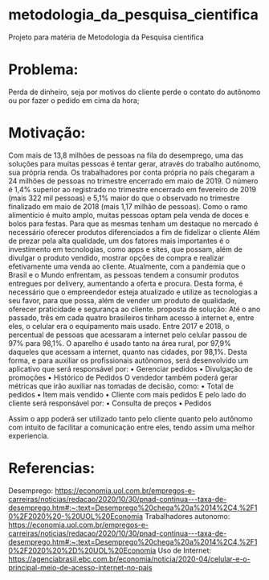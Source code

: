 # metodologia_da_pesquisa_cientifica
Projeto para matéria de Metodologia da Pesquisa cientifica
# Problema: 
  Perda de dinheiro, seja por motivos do cliente perde o contato do autônomo ou por fazer o pedido em cima da hora;
  
# Motivação: 
  Com mais de 13,8 milhões de pessoas na fila do desemprego, uma das soluções para muitas pessoas é tentar gerar, através do trabalho autônomo, sua própria renda. Os trabalhadores por conta própria no país chegaram a 24 milhões de pessoas no trimestre encerrado em maio de 2019. O número é 1,4% superior ao registrado no trimestre encerrado em fevereiro de 2019 (mais 322 mil pessoas) e 5,1% maior do que o observado no trimestre finalizado em maio de 2018 (mais 1,17 milhão de pessoas).
  Como o ramo alimentício é muito amplo, muitas pessoas optam pela venda de doces e bolos para festas. Para que as mesmas tenham um destaque no mercado é necessário oferecer produtos diferenciados a fim de fidelizar o cliente 
  Além de prezar pela alta qualidade, um dos fatores mais importantes é o investimento em tecnologias, como apps e sites, que possam, além de divulgar o produto vendido, mostrar opções de compra e realizar efetivamente uma venda ao cliente. 
  Atualmente, com a pandemia que o Brasil e o Mundo enfrentam, as pessoas tendem a consumir produtos entregues por delivery, aumentando a oferta e procura. Desta forma, é necessário que o empreendedor esteja atualizado e utilize as tecnologias a seu favor, para que possa, além de vender um produto de qualidade, oferecer praticidade e segurança ao cliente.
proposta de solução: 
  Até o ano passado, três em cada quatro brasileiros tinham acesso à internet e, entre eles, o celular era o equipamento mais usado. Entre 2017 e 2018, o percentual de pessoas que acessaram a internet pelo celular passou de 97% para 98,1%. O aparelho é usado tanto na área rural, por 97,9% daqueles que acessam a internet, quanto nas cidades, por 98,1%.
  Desta forma, e para auxiliar os profissionais autônomos, será desenvolvido um aplicativo que será responsável por:
  •	Gerenciar pedidos
  •	Divulgação de promoções
  •	Histórico de Pedidos
O vendedor também poderá gerar métricas que irão auxiliar nas tomadas de decisão, como:
  •	Total de pedidos
  •	Item mais vendido
  •	Cliente com mais pedidos
  E pelo lado do cliente será responsável por:
  •	Consulta de preços
  •	Pedidos
  
  Assim o app poderá ser utilizado tanto pelo cliente quanto pelo autônomo com intuito de facilitar a comunicação entre eles, tendo assim uma melhor experiencia.
  
  # Referencias: 
  Desemprego: https://economia.uol.com.br/empregos-e-carreiras/noticias/redacao/2020/10/30/pnad-continua---taxa-de-desemprego.htm#:~:text=Desemprego%20chega%20a%2014%2C4,%2F10%2F2020%20-%20UOL%20Economia
Trabalhadores autonomo: https://economia.uol.com.br/empregos-e-carreiras/noticias/redacao/2020/10/30/pnad-continua---taxa-de-desemprego.htm#:~:text=Desemprego%20chega%20a%2014%2C4,%2F10%2F2020%20%2D%20UOL%20Economia
Uso de Internet: https://agenciabrasil.ebc.com.br/economia/noticia/2020-04/celular-e-o-principal-meio-de-acesso-internet-no-pais

  
 

